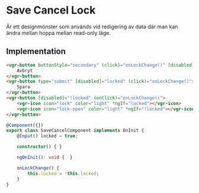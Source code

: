 # Save Cancel Lock

Är ett designmönster som används vid redigering av data där man kan ändra mellan hoppa mellan read-only läge.

## Implementation

```html
<vgr-button buttonStyle="secondary" (click)="onLockChange()" [disabled]="locked">
    Avbryt
</vgr-button>
<vgr-button type="submit" [disabled]="locked" (click)="onLockChange()">
    Spara
</vgr-button>
<vgr-button [disabled]="!locked" (onClick)="onLockChange()">
    <vgr-icon icon="lock" color="light" *ngIf="locked"></vgr-icon>
    <vgr-icon icon="lock-open" color="light" *ngIf="!locked"></vgr-icon>
</vgr-button>
```


```typescript
@Component({})
export class SaveCancelComponent implements OnInit {
    @Input() locked = true;

    constructor() { }

    ngOnInit(): void {  }

    onLockChange() {
        this.locked = !this.locked;
    }
}
```
